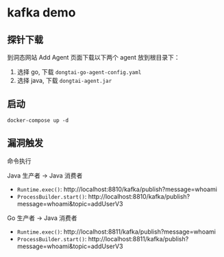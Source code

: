# kafka demo

## 探针下载

到洞态网站 Add Agent 页面下载以下两个 agent 放到根目录下：

1. 选择 go, 下载 `dongtai-go-agent-config.yaml`
2. 选择 java, 下载 `dongtai-agent.jar`


## 启动

```
docker-compose up -d
```

## 漏洞触发

命令执行

Java 生产者 -> Java 消费者

* `Runtime.exec()`: http://localhost:8810/kafka/publish?message=whoami
* `ProcessBuilder.start()`: http://localhost:8810/kafka/publish?message=whoami&topic=addUserV3

Go 生产者 -> Java 消费者

* `Runtime.exec()`: http://localhost:8811/kafka/publish?message=whoami
* `ProcessBuilder.start()`: http://localhost:8811/kafka/publish?message=whoami&topic=addUserV3
